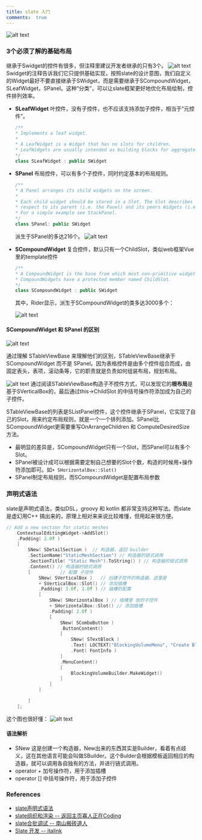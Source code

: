 ```yaml
---
title: slate 入门
comments:  true
---
```


![alt text](../../assets/images/Pasted%20image%2020241011175926.webp)


### 3个必须了解的基础布局
继承于Swidget的控件有很多，但注释里建议开发者继承的只有3个。
![alt text](../../assets/images/slate_image-1.webp)
Swidget的注释告诉我们它只提供基础实现，按照slate的设计意图，我们自定义的Widget最好不要直接继承于SWidget，而是需要继承于SCompoundWidget，SLeafWidget，SPanel。这种“分类”，可以让slate框架更好地优化布局绘制，控件排列效率。

- **SLeafWidget** 叶控件，没有子控件，也不应该支持添加子控件，相当于“元控件”。

	```cpp
	/**
	* Implements a leaf widget.
	*
	* A LeafWidget is a Widget that has no slots for children.
	* LeafWidgets are usually intended as building blocks for aggregate widgets.
	*/
	class SLeafWidget : public SWidget
	```	


- **SPanel** 布局控件，可以有多个子控件，同时约定基本的布局规则。

	```cpp
	/**
	* A Panel arranges its child widgets on the screen.
	*
	* Each child widget should be stored in a Slot. The Slot describes how the individual child should be arranged with
	* respect to its parent (i.e. the Panel) and its peers Widgets (i.e. the Panel's other children.)
	* For a simple example see StackPanel.
	*/
	class SPanel: public SWidget
	```	
	派生于SPanel的多达216个。
	![alt text](../../assets/images/slate_image-3.webp)



- **SCompoundWidget** 复合控件，默认只有一个ChildSlot，类似web框架Vue里的template控件

	```cpp
	/**
	* A CompoundWidget is the base from which most non-primitive widgets should be built.
	* CompoundWidgets have a protected member named ChildSlot.
	*/
	class SCompoundWidget : public SWidget
	```

	其中，Rider显示，派生于SCompoundWidget的类多达3000多个：

	![alt text](../../assets/images/slate_image-2.webp)


#### SCompoundWidget 和 SPanel 的区别

![alt text](../../assets/images/slate_image-4.webp)

通过理解 STableViewBase 来理解他们的区别，STableViewBase继承于 SCompoundWidget 而不是 SPanel。因为表格控件是由多个控件组合而成，由固定表头，表项，滚动条等，它的职责就是负责如何组装布局，规划布局。

![alt text](../../assets/images/slate_image-5.webp)
通过阅读STableViewBase构造子不控件方式，可以发现它的**根布局**是基于SVerticalBox的，最后通过this->ChildSlot 的中括号操作符添加成为自己的子控件。 

STableViewBase的列表是SListPanel控件，这个控件继承于SPanel，它实现了自己的Slot，用来约定布局规则，就是一个一个排列添加。SPanel比SCompoundWidget更需要重写OnArrangeChildren 和 ComputeDesiredSize 方法。

- 最明显的差异是，SCompoundWidget只有一个Slot，而SPanel可以有多个Slot。
- SPanel被设计成可以根据需要定制自己想要的Slot个数，构造的时候用+操作符添加即可。如`+ SHorizontalBox::Slot()`
- SPanel制定布局规则，而SCompoundWidget是配置布局参数



### 声明式语法

slate是声明式语法，类似DSL，groovy 和 kotlin 都非常支持这种写法。而slate 是虚幻用C++ 搞出来的，原理上相对来来说比较难懂，但用起来很方便。

```cpp
// Add a new section for static meshes
	ContextualEditingWidget->AddSlot()
	.Padding( 2.0f )
	[
		SNew( SDetailSection )  // 构造器，返回 builder
		.SectionName("StaticMeshSection") // 构造器的链式调用
		.SectionTitle( "Static Mesh").ToString() ) // 构造器的链式调用
		.Content() // 构造器的链式调用
		[			// 配置 子控件
			SNew( SVerticalBox )   // 创建子控件的构造器，这里是
			+ SVerticalBox::Slot() // 添加插槽 
			.Padding( 3.0f, 1.0f ) // 插槽的配置
			[
				SNew( SHorizontalBox ) // 插槽里 放的子控件
				+ SHorizontalBox::Slot() // 添加插槽
				.Padding( 2.0f )
				[
					SNew( SComboButton )
					.ButtonContent()
					[
						SNew( STextBlock )
						.Text( LOCTEXT("BlockingVolumeMenu", "Create Blocking Volume") )
						.Font( FontInfo )
					]
					.MenuContent()
					[
						BlockingVolumeBuilder.MakeWidget()
					]
				]
			]

		]
	];
```

这个图也很好懂：
![alt text](../../assets/images/slate_image.webp)

#### 语法解析

- SNew 这是创建一个构造器，New出来的东西其实是Builder，看着有点歧义，这在其他语言可能会叫做SBuilder。这个Bulder会根据模板返回相应的构造器，就可以调用各自独有的方法，并进行链式调用。
- operator  + 加号操作符，用于添加插槽
- operator [] 中括号操作符，用于添加子控件




 


### References
- [slate声明式语法](https://myslate.readthedocs.io/en/latest/pages/Slate%E6%8E%A7%E4%BB%B6%E7%9A%84%E5%88%9B%E5%BB%BA%E8%BF%87%E7%A8%8B%E5%92%8C%E5%A3%B0%E6%98%8E%E5%BC%8F%E8%AF%AD%E6%B3%95.html)
- [slate组织和渲染 -- 返回主页寡人正在Coding](https://www.cnblogs.com/hggzhang/p/16480489.html)
- [slate合批调试 -- 南山搬砖道人](https://zhuanlan.zhihu.com/p/529040584)
- [Slate 开发 -- italink](https://italink.github.io/ModernGraphicsEngineGuide/04-UnrealEngine/1.Slate%E5%BC%80%E5%8F%91/#_1)